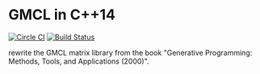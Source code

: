 # GMCL in C++14

[![Circle CI](https://circleci.com/gh/ShigekiKarita/gmcl14.svg?style=svg)](https://circleci.com/gh/ShigekiKarita/gmcl14)
[![Build Status](https://travis-ci.org/ShigekiKarita/gmcl14.svg)](https://travis-ci.org/ShigekiKarita/gmcl14)

rewrite the GMCL matrix library from the book "Generative Programming: Methods, Tools, and Applications (2000)".

